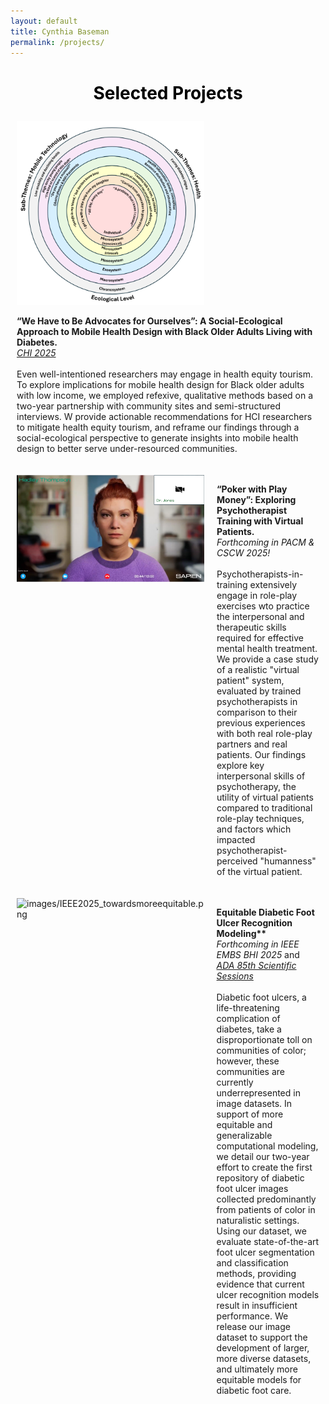 ```yaml
---
layout: default
title: Cynthia Baseman
permalink: /projects/
---
```




<h1 style="text-align: center; color:black;"> Selected Projects </h1>


<div style="padding:10px; border-box;">
  <img src="images/CHI2025_wehavetobe.png" alt="" style="width:300px; height:294px; margin-right: 10px; padding-right: 10px">
  <p> <b>“We Have to Be Advocates for Ourselves”: A Social-Ecological Approach to Mobile Health Design with Black Older Adults Living with Diabetes.</b> <br> <a href= "https://doi.org/10.1145/3706598.3713617"><em>CHI 2025</em> </a> <br><br> Even well-intentioned researchers may engage in health equity tourism. To explore implications for mobile health design for Black older adults with low income, we employed refexive, qualitative methods based on a two-year partnership with community sites and semi-structured interviews. W provide actionable recommendations for HCI researchers to mitigate health equity tourism, and reframe our findings through a social-ecological perspective to generate insights into mobile health design to better serve under-resourced communities.  </p>  
</div>


<!-- <div style="display: flex; padding:10px; border-box;">
  <img src="images/IMWUT2025_clinicalstandards.png" alt="" style="width:300px; height:452px; margin-right: 10px; padding-right: 10px">
  <p> <b>Clinical Standards & Proximate Futures: Participatory Design Futuring of Diabetes Technologies with an Under-resourced Community.</b><br> <em>Forthcoming in IMWUT</em> <br><br> Imagined visions of the future underlie much of the history of ubiquitous computing. Critiques of speculative design approaches, however, amplify concerns of ubicomp’s inherent focus on the future, inciting questions of who is futuring and how to amplify historically marginalized voices. Taking a research through design approach, we conducted participatory speculative design workshops focusing on diabetes self-monitoring technology, within under-community sites which predominantly serve Black older adults. We explore community member perspectives on three modalities of ubiquitous health technologies: smarthome, wearable, and smartphone application. While much previous research focuses on diabetes technologies, we explore an area which is currently understudied by the ubicomp community: diabetic foot disease monitoring. Further, we center a community which faces greater diabetes health disparities. We provide findings related to health priorities and values of community members, and their broader considerations regarding current and speculative (AI-based) technologies. We reflect on the tensions between current clinical standards of care and the participant agency afforded by participatory design. Finally, we discuss the ways in which participants' views of current and speculative technologies contrast with ubicomp's as a field, specifically surrounding temporality and sociohistorical context.  </p>  
</div> -->

<div style="display: flex; padding:10px; border-box;">
  <img src="images/CSCW2025_pokerwithplay.png" alt="" style="width:300px; height:171px; margin-right: 10px; padding-right: 10px">
  <p> <b>“Poker with Play Money”: Exploring Psychotherapist Training with Virtual Patients.</b> <br> <em>Forthcoming in PACM & CSCW 2025!</em> <br><br> Psychotherapists-in-training extensively engage in role-play exercises wto practice the interpersonal and therapeutic skills required for effective mental health treatment. We provide a case study of a realistic "virtual patient" system, evaluated by trained psychotherapists in comparison to their previous experiences with both real role-play partners and real patients. Our findings explore key interpersonal skills of psychotherapy, the utility of virtual patients compared to traditional role-play techniques, and factors which impacted psychotherapist-perceived "humanness" of the virtual patient.  </p>
</div>

<div style="display: flex; padding:10px; border-box;">
  <img src="" alt="images/IEEE2025_towardsmoreequitable.png" style="width:300px; height: 120px; margin-right: 10px; padding-right: 10px">
  <p> <b>Equitable Diabetic Foot Ulcer Recognition Modeling** </b><br> <em>Forthcoming in IEEE EMBS BHI 2025</em> and <a href= "https://diabetesjournals.org/diabetes/article/74/Supplement_1/259-OR/159965"><em>ADA 85th Scientific Sessions</em></a> <br><br> Diabetic foot ulcers, a life-threatening complication of diabetes, take a disproportionate toll on communities of color; however, these communities are currently underrepresented in image datasets. In support of more equitable and generalizable computational modeling, we detail our two-year effort to create the first repository of diabetic foot ulcer images collected predominantly from patients of color in naturalistic settings. Using our dataset, we evaluate state-of-the-art foot ulcer segmentation and classification methods, providing evidence that current ulcer recognition models result in insufficient performance. We release our image dataset to support the development of larger, more diverse datasets, and ultimately more equitable models for diabetic foot care. </p>  
</div>


<!-- 

<h2 style="text-align: center; color:black;">Current Research</h2>

<div class="row">
  <div class="column">
    <p style="text-align:left;">Equitable Technology for Diabetes Management</p>
    <img src="images/gcdtr_website_fig.png" alt="Diabetic Foot Ulcer: Ecological System" style="text-align: center; width: 256px; height:256px; margin-left: auto; margin-right: auto; margin: 10px auto 20px; padding-bottom: 5px">
    <ul>
        <li>Addressing Disparities via the Diabetic Ulcer Computational Sensing System, ADA Sponsored Research</li>
        <li>Designing Diabetes Mobile Health Technology for and with Community Members in Low-resource Settings, GCDTR Sponsored Research</li>
    </ul>
  </div>
  <div class="column">
    <p style="text-align:right;">AI Virtual Patients for Clinician Upskilling</p>
    <img src="images/vp_website_fig.png" alt="AI Generated Clinician" style="text-align: center; width: 378px; height:256px; margin: 10px auto 20px; padding-bottom: 5px">
        <ul>
        <li>Exploring virtual patients for psychotherapist training, NSF Sponsored Research</li>
    </ul>
  </div>
</div> -->




